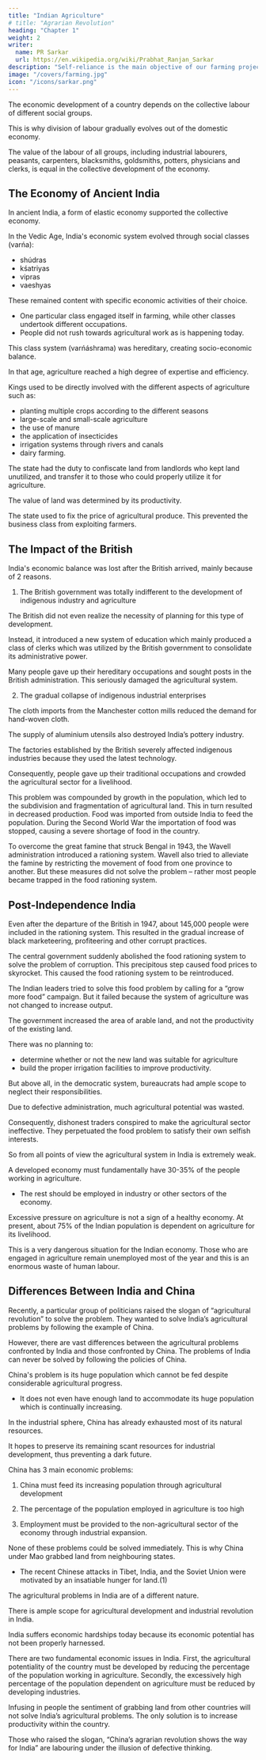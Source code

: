 ```yaml
---
title: "Indian Agriculture"
# title: "Agrarian Revolution"
heading: "Chapter 1"
weight: 2
writer:
  name: PR Sarkar
  url: https://en.wikipedia.org/wiki/Prabhat_Ranjan_Sarkar
description: "Self-reliance is the main objective of our farming projects, hence they should be oriented towards production"
image: "/covers/farming.jpg"
icon: "/icons/sarkar.png"
---
```



The economic development of a country depends on the collective labour of different social groups. 

This is why division of labour gradually evolves out of the domestic economy. 

The value of the labour of all groups, including industrial labourers, peasants, carpenters, blacksmiths, goldsmiths, potters, physicians and clerks, is equal in the collective development of the economy.

## The Economy of Ancient India

In ancient India, a form of elastic economy supported the collective economy. 

In the Vedic Age, India's economic system evolved through social classes (varńa):
- shúdras
- kśatriyas
- vipras
- vaeshyas

These remained content with specific economic activities of their choice. 
- One particular class engaged itself in farming, while other classes undertook different occupations. 
- People did not rush towards agricultural work as is happening today. 

This class system (varńáshrama) was hereditary, creating socio-economic balance.

In that age, agriculture reached a high degree of expertise and efficiency. 

Kings used to be directly involved with the different aspects of agriculture such as:
- planting multiple crops according to the different seasons
- large-scale and small-scale agriculture
- the use of manure
- the application of insecticides
- irrigation systems through rivers and canals
- dairy farming. 

The state had the duty to confiscate land from landlords who kept land unutilized, and transfer it to those who could properly utilize it for agriculture. 

The value of land was determined by its productivity. 

The state used to fix the price of agricultural produce. This prevented the business class from exploiting farmers.



## The Impact of the British

India's economic balance was lost after the British arrived, mainly because of 2 reasons.

1. The British government was totally indifferent to the development of indigenous industry and agriculture 

The British did not even realize the necessity of planning for this type of development. 

Instead, it introduced a new system of education which mainly produced a class of clerks which was utilized by the British government to consolidate its administrative power. 

Many people gave up their hereditary occupations and sought posts in the British administration. This seriously damaged the agricultural system.


2. The gradual collapse of indigenous industrial enterprises

<!-- The notably the hand weaving industry -->
The cloth imports from the Manchester cotton mills reduced the demand for hand-woven cloth. 

The supply of aluminium utensils also destroyed India’s pottery industry. 

The factories established by the British severely affected indigenous industries because they used the latest technology. 

Consequently, people gave up their traditional occupations and crowded the agricultural sector for a livelihood.

This problem was compounded by growth in the population, which led to the subdivision and fragmentation of agricultural land. This in turn resulted in decreased production. Food was imported from outside India to feed the population. During the Second World War the importation of food was stopped, causing a severe shortage of food in the country.

To overcome the great famine that struck Bengal in 1943, the Wavell administration introduced a rationing system. Wavell also tried to alleviate the famine by restricting the movement of food from one province to another. But these measures did not solve the problem – rather most people became trapped in the food rationing system.


## Post-Independence India

Even after the departure of the British in 1947, about 145,000 people were included in the rationing system. This resulted in the gradual increase of black marketeering, profiteering and other corrupt practices. 

The central government suddenly abolished the food rationing system to solve the problem of corruption. This precipitous step caused food prices to skyrocket. This caused the food rationing system to be reintroduced.

The Indian leaders tried to solve this food problem by calling for a “grow more food” campaign. But it failed because the system of agriculture was not changed to increase output. 

The government increased the area of arable land, and not the productivity of the existing land. 

There was no planning to:
- determine whether or not the new land was suitable for agriculture
- build the proper irrigation facilities to improve productivity.

But above all, in the democratic system, bureaucrats had ample scope to neglect their responsibilities. 

Due to defective administration, much agricultural potential was wasted. 

Consequently, dishonest traders conspired to make the agricultural sector ineffective. They perpetuated the food problem to satisfy their own selfish interests. 

So from all points of view the agricultural system in India is extremely weak.

A developed economy must fundamentally have 30-35% of the people working in agriculture. 
- The rest should be employed in industry or other sectors of the economy. 

Excessive pressure on agriculture is not a sign of a healthy economy. At present, about 75% of the Indian population is dependent on agriculture for its livelihood. 

This is a very dangerous situation for the Indian economy. Those who are engaged in agriculture remain unemployed most of the year and this is an enormous waste of human labour. 

<!-- This unemployment problem in agriculture must be solved immediately – it brooks no delay. -->


## Differences Between India and China

Recently, a particular group of politicians raised the slogan of “agricultural revolution” to solve the problem. They wanted to solve India’s agricultural problems by following the example of China. 

However, there are vast differences between the agricultural problems confronted by India and those confronted by China. The problems of India can never be solved by following the policies of China.

China's problem is its huge population which cannot be fed despite considerable agricultural progress. 
- It does not even have enough land to accommodate its huge population which is continually increasing. 

In the industrial sphere, China has already exhausted most of its natural resources. 

It hopes to preserve its remaining scant resources for industrial development, thus preventing a dark future.

China has 3 main economic problems:

1. China must feed its increasing population through agricultural development

2. The percentage of the population employed in agriculture is too high

3. Employment must be provided to the non-agricultural sector of the economy through industrial expansion. 

None of these problems could be solved immediately. This is why China under Mao grabbed land from neighbouring states. 
- The recent Chinese attacks in Tibet, India, and the Soviet Union were motivated by an insatiable hunger for land.(1) 

<!-- This is a very ingenious plan for agrarian revolution! -->

The agricultural problems in India are of a different nature. 

There is ample scope for agricultural development and industrial revolution in India. 

India suffers economic hardships today because its economic potential has not been properly harnessed.

There are two fundamental economic issues in India. First, the agricultural potentiality of the country must be developed by reducing the percentage of the population working in agriculture. Secondly, the excessively high percentage of the population dependent on agriculture must be reduced by developing industries.

Infusing in people the sentiment of grabbing land from other countries will not solve India’s agricultural problems. The only solution is to increase productivity within the country. 

Those who raised the slogan, “China’s agrarian revolution shows the way for India” are labouring under the illusion of defective thinking.


